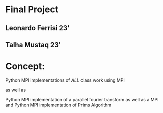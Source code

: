 # Final Project

## Leonardo Ferrisi 23'
## Talha Mustaq 23'

# Concept:

Python MPI implementations of *ALL* class work using MPI

as well as

Python MPI implementation of a parallel fourier transform
as well as a
MPI and Python MPI implementation of Prims Algorithm
